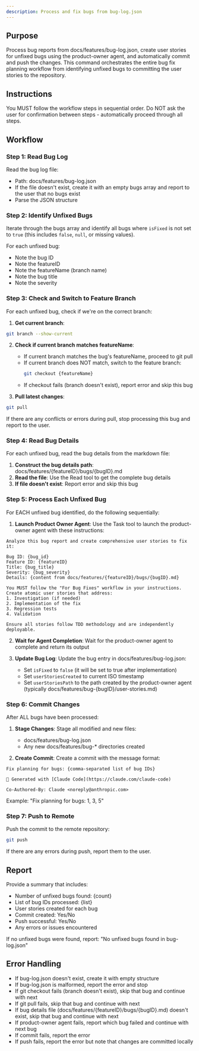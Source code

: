 ```yaml
---
description: Process and fix bugs from bug-log.json
---
```


## Purpose

Process bug reports from docs/features/bug-log.json, create user stories for unfixed bugs using the product-owner agent, and automatically commit and push the changes. This command orchestrates the entire bug fix planning workflow from identifying unfixed bugs to committing the user stories to the repository.

## Instructions

You MUST follow the workflow steps in sequential order. Do NOT ask the user for confirmation between steps - automatically proceed through all steps.

## Workflow

### Step 1: Read Bug Log

Read the bug log file:
- Path: docs/features/bug-log.json
- If the file doesn't exist, create it with an empty bugs array and report to the user that no bugs exist
- Parse the JSON structure

### Step 2: Identify Unfixed Bugs

Iterate through the bugs array and identify all bugs where `isFixed` is not set to `true` (this includes `false`, `null`, or missing values).

For each unfixed bug:
- Note the bug ID
- Note the featureID
- Note the featureName (branch name)
- Note the bug title
- Note the severity

### Step 3: Check and Switch to Feature Branch

For each unfixed bug, check if we're on the correct branch:

1. **Get current branch**:
```bash
git branch --show-current
```

2. **Check if current branch matches featureName**:
   - If current branch matches the bug's featureName, proceed to git pull
   - If current branch does NOT match, switch to the feature branch:
     ```bash
     git checkout {featureName}
     ```
   - If checkout fails (branch doesn't exist), report error and skip this bug

3. **Pull latest changes**:
```bash
git pull
```

If there are any conflicts or errors during pull, stop processing this bug and report to the user.

### Step 4: Read Bug Details

For each unfixed bug, read the bug details from the markdown file:

1. **Construct the bug details path**: docs/features/{featureID}/bugs/{bugID}.md
2. **Read the file**: Use the Read tool to get the complete bug details
3. **If file doesn't exist**: Report error and skip this bug

### Step 5: Process Each Unfixed Bug

For EACH unfixed bug identified, do the following sequentially:

1. **Launch Product Owner Agent**: Use the Task tool to launch the product-owner agent with these instructions:

```
Analyze this bug report and create comprehensive user stories to fix it:

Bug ID: {bug_id}
Feature ID: {featureID}
Title: {bug_title}
Severity: {bug_severity}
Details: {content from docs/features/{featureID}/bugs/{bugID}.md}

You MUST follow the "For Bug Fixes" workflow in your instructions. Create atomic user stories that address:
1. Investigation (if needed)
2. Implementation of the fix
3. Regression tests
4. Validation

Ensure all stories follow TDD methodology and are independently deployable.
```

2. **Wait for Agent Completion**: Wait for the product-owner agent to complete and return its output

3. **Update Bug Log**: Update the bug entry in docs/features/bug-log.json:
   - Set `isFixed` to `false` (it will be set to true after implementation)
   - Set `userStoriesCreated` to current ISO timestamp
   - Set `userStoriesPath` to the path created by the product-owner agent (typically docs/features/bug-{bugID}/user-stories.md)

### Step 6: Commit Changes

After ALL bugs have been processed:

1. **Stage Changes**: Stage all modified and new files:
   - docs/features/bug-log.json
   - Any new docs/features/bug-* directories created

2. **Create Commit**: Create a commit with the message format:
```
Fix planning for bugs: {comma-separated list of bug IDs}

🤖 Generated with [Claude Code](https://claude.com/claude-code)

Co-Authored-By: Claude <noreply@anthropic.com>
```

Example: "Fix planning for bugs: 1, 3, 5"

### Step 7: Push to Remote

Push the commit to the remote repository:

```bash
git push
```

If there are any errors during push, report them to the user.

## Report

Provide a summary that includes:
- Number of unfixed bugs found: {count}
- List of bug IDs processed: {list}
- User stories created for each bug
- Commit created: Yes/No
- Push successful: Yes/No
- Any errors or issues encountered

If no unfixed bugs were found, report: "No unfixed bugs found in bug-log.json"

## Error Handling

- If bug-log.json doesn't exist, create it with empty structure
- If bug-log.json is malformed, report the error and stop
- If git checkout fails (branch doesn't exist), skip that bug and continue with next
- If git pull fails, skip that bug and continue with next
- If bug details file (docs/features/{featureID}/bugs/{bugID}.md) doesn't exist, skip that bug and continue with next
- If product-owner agent fails, report which bug failed and continue with next bug
- If commit fails, report the error
- If push fails, report the error but note that changes are committed locally
